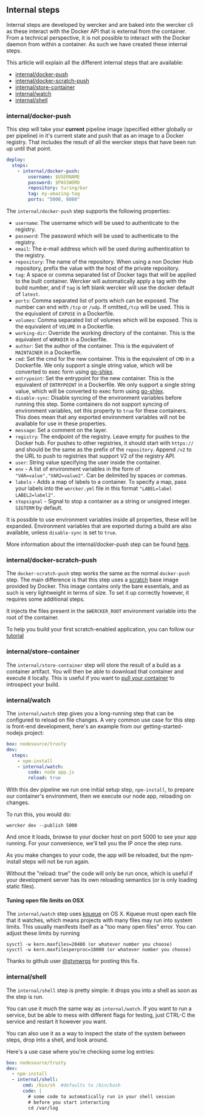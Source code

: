 ## Internal steps
Internal steps are developed by wercker and are baked into the wercker cli as
these interact with the Docker API that is external from the container. From a 
technical perspective, it is not possible to interact with the Docker daemon
from within a container. As such we have created these internal steps.

This article will explain all the different internal steps that are available:

* [internal/docker-push](#docker-push)
* [internal/docker-scratch-push](#scratch-push)
* [internal/store-container](#store-container)
* [internal/watch](#internal-watch)
* [internal/shell](#internal-shell)

### <a name="docker-push"></a>internal/docker-push

This step will take your **current** pipeline image (specified either globally
or per pipeline) in it's current state and push that as an image to a Docker
registry. That includes the result of all the wercker steps that have been run
up until that point.

```yaml
deploy:
  steps:
    - internal/docker-push:
        username: $USERNAME
        password: $PASSWORD
        repository: turing/bar
        tag: my-amazing-tag
        ports: "5000, 8080"
```

The `internal/docker-push` step supports the following properties:

- `username`: The username which will be used to authenticate to the registry.
- `password`: The password which will be used to authenticate to the registry.
- `email`: The e-mail address which will be used during authentication to the
  registry.
- `repository`: The name of the repository. When using a non Docker Hub
  repository, prefix the value with the host of the private repository.
- `tag`: A space or comma separated list of Docker tags that will be applied to the built container. Wercker will automatically apply a tag with the build number, and if `tag` is left blank wercker will use the docker default of `latest`.
- `ports`: Comma separated list of ports which can be exposed. The number can
  end with `/tcp` or `/udp`. If omitted,`/tcp` will be used. This is the
  equivalent of `EXPOSE` in a Dockerfile.
- `volumes`: Comma separated list of volumes which will be exposed. This is the
  equivalent of `VOLUME` in a Dockerfile.
- `working-dir`: Override the working directory of the container. This is the
  equivalent of `WORKDIR` in a Dockerfile.
- `author`: Set the author of the container. This is the equivalent of
  `MAINTAINER` in a Dockerfile.
- `cmd`: Set the cmd for the new container. This is the equivalent of `CMD` in
  a Dockerfile. We only support a single string value, which will be converted
  to exec form using [go-shlex](https://github.com/flynn-archive/go-shlex).
- `entrypoint`: Set the entrypoint for the new container. This is the
  equivalent of `ENTRYPOINT` in a Dockerfile. We only support a single string
  value, which will be converted to exec form using [go-shlex](https://github.com/flynn-archive/go-shlex).
- `disable-sync`: Disable syncing of the environment variables before running
  this step. Some containers do not support syncing of environment variables,
  set this property to `true` for these containers. This does mean that any
  exported environment variables will not be available for use in these
  properties.
- `message`: Set a comment on the layer.
- `registry`: The endpoint of the registry. Leave empty for pushes to the
  Docker hub. For pushes to other registries, it should start with `https://`
  and should be the same as the prefix of the `repository`. Append `/v2` to the URL to push to registries that support V2 of the registry API.
- `user`: String value specifying the user inside the container.
- `env` - A list of environment variables in the form of `"VAR=value","VAR2=value2"`. Can be delimited by spaces or commas.
- `labels` - Adds a map of labels to a container. To specify a map, pass your labels into the `wercker.yml` file in this format `"LABEL=label LABEL2=label2"`.
- `stopsignal` - Signal to stop a container as a string or unsigned integer. `SIGTERM` by default.

It is possible to use environment variables inside all properties, these will
be expanded. Environment variables that are exported during a build are also
available, unless `disable-sync` is set to `true`.

More information about the internal/docker-push step can be found
[here](/docs/containers/pushing-containers.html).

### <a name="scratch-push" class="anchor"></a>internal/docker-scratch-push

The `docker-scratch-push` step works the same as the normal `docker-push` step.
The main difference is that this step uses a
[scratch](https://docs.docker.com/articles/baseimages/) base image provided by
Docker. This image contains only the bare essentials, and as such is very
lightweight in terms of size. To set it up correctly however, it requires some
additional steps.

It injects the files present in the `$WERCKER_ROOT` environment variable into
the root of the container.

To help you build your first scratch-enabled application, you can follow our
[tutorial](/quickstarts/advanced/building-minimal-containers-with-go.html)

### <a name="store-container" class="anchor"></a>internal/store-container
The `internal/store-container` step will store the result of a build as a
container artifact. You will then be able to download that container and
execute it locally.  This is useful if you want to [pull your
container](/cli/usage/pulling-builds.html) to introspect your
build.

### <a name="internal-watch" class="anchor"></a>internal/watch
The `internal/watch` step gives you a long-running step that can be configured
to reload on file changes. A very common use case for this step is front-end
development, here's an example from our getting-started-nodejs project:

```yaml
box: nodesource/trusty
dev:
  steps:
    - npm-install
    - internal/watch:
        code: node app.js
        reload: true
```

With this dev pipeline we run one initial setup step, `npm-install`, to prepare
our container's environment, then we execute our node app, reloading on changes.

To run this, you would do:

```no-highlight
wercker dev --publish 5000
```

And once it loads, browse to your docker host on port 5000 to see your app running.
For your convenience, we'll tell you the IP once the step runs.

As you make changes to your code, the app will be reloaded, but the npm-install
steps will not be run again.

Without the "reload: true" the code will only be run once, which is useful if
your development server has its own reloading semantics (or is only loading
static files).

#### Tuning open file limits on OSX

The `internal/watch` step uses [kqueue](https://en.wikipedia.org/wiki/Kqueue)
on OS X. Kqueue must open each file that it watches, which means projects with
many files may run into system limits. This usually manifests itself as
a "too many open files" error. You can adjust these limits by running

```
sysctl -w kern.maxfiles=20480 (or whatever number you choose)
sysctl -w kern.maxfilesperproc=18000 (or whatever number you choose)
```

Thanks to github user [@stvnwrgs](https://github.com/stvnwrgs) for posting
this fix.

### <a name="internal-shell" class="anchor"></a>internal/shell
The `internal/shell` step is pretty simple: it drops you into a shell as soon
as the step is run.

You can use it much the same way as `internal/watch`. If you want to run a
service, but be able to mess with different flags for testing, just CTRL-C the
service and restart it however you want.

You can also use it as a way to inspect the state of the system between steps,
drop into a shell, and look around.

Here's a use case where you're checking some log entries:

```yaml
box: nodesource/trusty
dev:
  - npm-install
  - internal/shell:
      cmd: /bin/sh  #defaults to /bin/bash
      code: |
        # some code to automatically run in your shell session
        # before you start interacting
        cd /var/log
```

